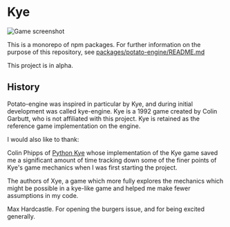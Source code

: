 # Kye

![Game screenshot](https://raw.githubusercontent.com/conartist6/potato-engine/master/default-kye.png)

This is a monorepo of npm packages. For further information on the purpose of this repository, see [packages/potato-engine/README.md](https://github.com/conartist6/potato-engine/blob/master/pacakges/potato-engine/README.md)

This project is in alpha.

## History

Potato-engine was inspired in particular by Kye, and during initial development was called kye-engine. Kye is a 1992 game created by Colin Garbutt, who is not affiliated with this project. Kye is retained as the reference game implementation on the engine.

I would also like to thank:

Colin Phipps of [Python Kye](http://games.moria.org.uk/kye/download-install) whose implementation of the Kye game saved me a significant amount of time tracking down some of the finer points of Kye's game mechanics when I was first starting the project.

The authors of Xye, a game which more fully explores the mechanics which might be possible in a kye-like game and helped me make fewer assumptions in my code.

Max Hardcastle. For opening the burgers issue, and for being excited generally.
